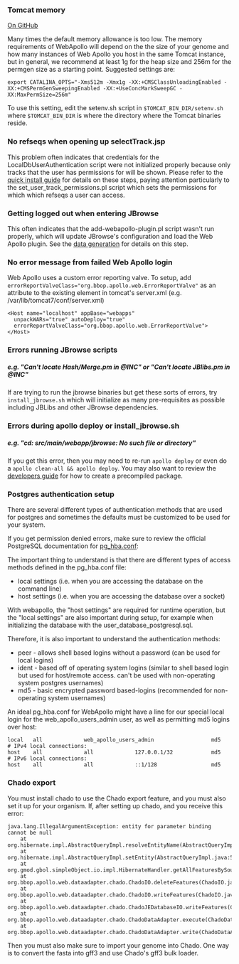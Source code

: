 
### Tomcat memory

<a href="https://github.com/GMOD/Apollo/blob/master/docs/Troubleshooting.md">On GitHub</a>


Many times the default memory allowance is too low.
The memory requirements of WebApollo will depend on the the size of your genome and
how many instances of Web Apollo you host in the same Tomcat instance, but in general,
we recommend at least 1g for the heap size and 256m for the permgen size
as a starting point. Suggested settings are:

    export CATALINA_OPTS="-Xms512m -Xmx1g -XX:+CMSClassUnloadingEnabled -XX:+CMSPermGenSweepingEnabled -XX:+UseConcMarkSweepGC -XX:MaxPermSize=256m"

To use this setting, edit the setenv.sh script in 
`$TOMCAT_BIN_DIR/setenv.sh` where `$TOMCAT_BIN_DIR` is where the
directory where the Tomcat binaries reside.

### No refseqs when opening up selectTrack.jsp


This problem often indicates that credentials for the LocalDbUserAuthentication script were not initialized properly because only tracks that the user has permissions for will be shown. Please refer to the [quick install guide](Quick_start_guide.md) for details on these steps, paying attention particularly to the set_user_track_permissions.pl script which sets the permissions for which which refseqs a user can access.

### Getting logged out when entering JBrowse

This often indicates that the add-webapollo-plugin.pl script wasn't run properly, which will update JBrowse's configuration and load the Web Apollo plugin. See the [data generation](Data_loading.md) for details on this step.


### No error message from failed Web Apollo login

Web Apollo uses a custom error reporting valve. To setup, add `errorReportValveClass="org.bbop.apollo.web.ErrorReportValve"` as an attribute to the existing <Host> element in tomcat's server.xml (e.g. /var/lib/tomcat7/conf/server.xml)

    <Host name="localhost" appBase="webapps" 
      unpackWARs="true" autoDeploy="true" 
      errorReportValveClass="org.bbop.apollo.web.ErrorReportValve">
    </Host>


### Errors running JBrowse scripts

##### e.g. "Can't locate Hash/Merge.pm in @INC" or "Can't locate JBlibs.pm in @INC"

If are trying to run the jbrowse binaries but get these sorts of errors, try `install_jbrowse.sh` which will initialize as many pre-requisites as possible including JBLibs and other JBrowse dependencies. 

### Errors during apollo deploy or install_jbrowse.sh

##### e.g. "cd: src/main/webapp/jbrowse: No such file or directory"

If you get this error, then you may need to re-run `apollo deploy` or even do a `apollo clean-all && apollo deploy`. You may also want to review the [developers guide](Developer.md) for how to create a precompiled package.


### Postgres authentication setup

There are several different types of authentication methods that are used for postgres and sometimes the defaults
must be customized to be used for your system.

If you get permission denied errors, make sure to review the official PostgreSQL documentation for [pg_hba.conf](http://www.postgresql.org/docs/current/static/auth-pg-hba-conf.html):

The important thing to understand is that there are different types of access methods defined in the pg_hba.conf file:

- local settings (i.e. when you are accessing the database on the command line)
- host settings (i.e. when you are accessing the database over a socket)

With webapollo, the "host settings" are required for runtime operation, but the "local settings" are also
important during setup, for example when initializing the database with the user_database_postgresql.sql.

Therefore, it is also important to understand the authentication methods:

-   peer - allows shell based logins without a password (can be used for local logins)
-   ident - based off of operating system logins (similar to shell based login but used for host/remote access. can't be used with non-operating system postgres usernames)
-   md5 - basic encrypted password based-logins (recommended for non-operating system usernames)

An ideal pg_hba.conf for WebApollo might have a line for our special local login for the web_apollo_users_admin user, as well as permitting md5 logins over host:

    local   all             web_apollo_users_admin                  md5
    # IPv4 local connections:
    host    all             all             127.0.0.1/32            md5
    # IPv6 local connections:
    host    all             all             ::1/128                 md5



### Chado export

You must install chado to use the Chado export feature, and you must also set it up for your organism. If, after setting up chado, and you receive this error:

    java.lang.IllegalArgumentException: entity for parameter binding cannot be null
        at org.hibernate.impl.AbstractQueryImpl.resolveEntityName(AbstractQueryImpl.java:587)
        at org.hibernate.impl.AbstractQueryImpl.setEntity(AbstractQueryImpl.java:581)
        at org.gmod.gbol.simpleObject.io.impl.HibernateHandler.getAllFeaturesBySourceFeature(HibernateHandler.java:166)
        at org.bbop.apollo.web.dataadapter.chado.ChadoIO.deleteFeatures(ChadoIO.java:164)
        at org.bbop.apollo.web.dataadapter.chado.ChadoIO.writeFeatures(ChadoIO.java:66)
        at org.bbop.apollo.web.dataadapter.chado.ChadoJEDatabaseIO.writeFeatures(ChadoJEDatabaseIO.java:31)
        at org.bbop.apollo.web.dataadapter.chado.ChadoDataAdapter.execute(ChadoDataAdapter.java:134)
        at org.bbop.apollo.web.dataadapter.chado.ChadoDataAdapter.write(ChadoDataAdapter.java:68)

Then you must also make sure to import your genome into Chado. One way is to convert the fasta into gff3 and use Chado's gff3 bulk loader.
